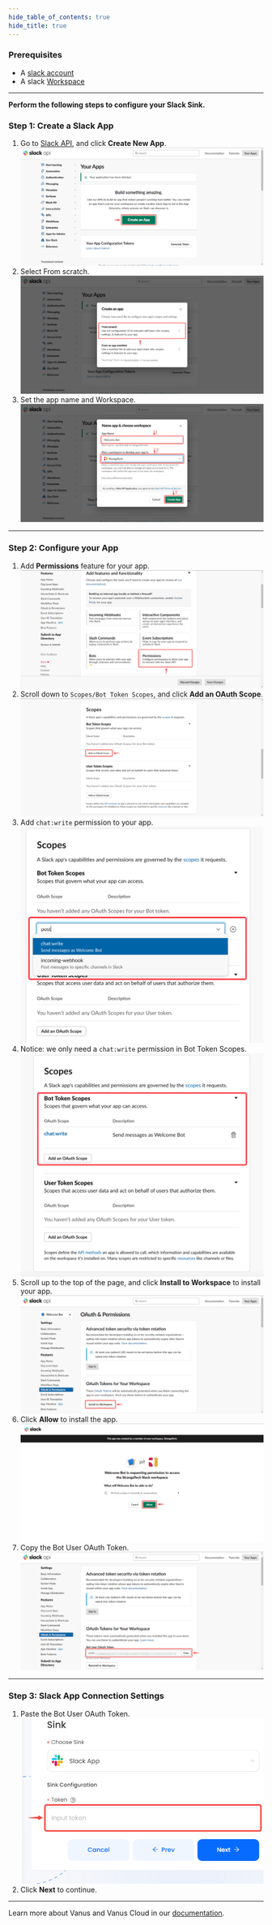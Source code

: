 ```yaml
--- 
hide_table_of_contents: true
hide_title: true
---
```


### Prerequisites

- A [slack account](https://slack.com)
- A slack [Workspace](https://slack.com/help/articles/206845317-Create-a-Slack-workspace)

---

**Perform the following steps to configure your Slack Sink.**

### Step 1: Create a Slack App
1. Go to [Slack API](https://api.slack.com/apps), and click **Create New App**.
![img.png](images/create%20app.png)
2. Select From scratch.
![img_1.png](images/from%20scratch.png)
3. Set the app name and Workspace.
![img_2.png](images/create%20app2.png)


---

### Step 2: Configure your App
1. Add **Permissions** feature for your app.
![img_3.png](images/permissions.png)
2. Scroll down to `Scopes/Bot Token Scopes`, and click **Add an OAuth Scope**.
![img_4.png](images/add%20auth%20scope.png)
3. Add `chat:write` permission to your app.
![img_5.png](images/img_5.png)
4. Notice: we only need a `chat:write` permission in Bot Token Scopes.
![img_6.png](images/img_6.png)
5. Scroll up to the top of the page, and click **Install to Workspace** to install your app.
![img_7.png](images/install%20to%20workspace.png)
6. Click **Allow** to install the app.
![img_8.png](images/allow.png)
7. Copy the Bot User OAuth Token.
 ![img_9.png](images/copy%20token.png)

---

### Step 3: Slack App Connection Settings
1. Paste the Bot User OAuth Token.
![img_10.png](images/input%20token.png)
2. Click **Next** to continue.

---

Learn more about Vanus and Vanus Cloud in our [documentation](https://docs.vanus.ai).
